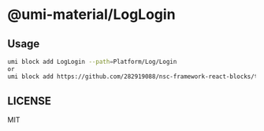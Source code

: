 # @umi-material/LogLogin


## Usage

```sh
umi block add LogLogin --path=Platform/Log/Login
or
umi block add https://github.com/282919088/nsc-framework-react-blocks/tree/master/LogLogin --path=Platform/Log/Login
```

## LICENSE

MIT
